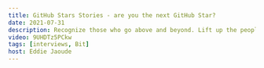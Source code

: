 ```yaml
---
title: GitHub Stars Stories - are you the next GitHub Star?
date: 2021-07-31
description: Recognize those who go above and beyond. Lift up the people who inspire and educate your communities with the GitHub Stars program
video: 9UHDTz5PCkw
tags: [interviews, Bit]
host: Eddie Jaoude
---
```

